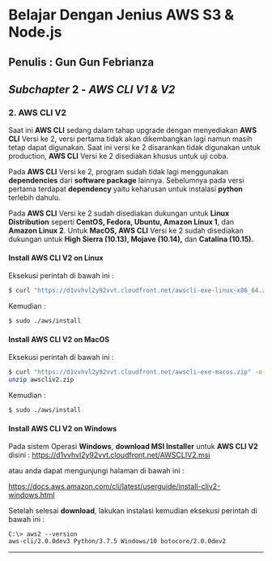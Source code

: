 # Belajar Dengan Jenius AWS S3 & Node.js

## Penulis : Gun Gun Febrianza

## *Subchapter* 2 - *AWS CLI V1 & V2*

### 2. AWS CLI V2

Saat ini **AWS CLI** sedang dalam tahap upgrade dengan menyediakan **AWS CLI** Versi ke 2, versi pertama tidak akan dikembangkan lagi namun masih tetap dapat digunakan. Saat ini versi ke 2 disarankan tidak digunakan untuk production, **AWS CLI** Versi ke 2 disediakan khusus untuk uji coba. 

Pada **AWS CLI** Versi ke 2, program sudah tidak lagi menggunakan **dependencies** dari **software package** lainnya. Sebelumnya pada versi pertama terdapat **dependency** yaitu keharusan untuk instalasi **python** terlebih dahulu.

Pada **AWS CLI** Versi ke 2 sudah disediakan dukungan untuk **Linux Distribution** seperti **CentOS, Fedora, Ubuntu, Amazon Linux 1**, dan **Amazon Linux 2**. Untuk **MacOS, AWS CLI** Versi ke 2 sudah disediakan dukungan untuk **High Sierra (10.13), Mojave (10.14),** dan **Catalina (10.15).**

#### Install AWS CLI V2 on Linux

Eksekusi perintah di bawah ini :

```bash
$ curl "https://d1vvhvl2y92vvt.cloudfront.net/awscli-exe-linux-x86_64.zip" -o "awscliv2.zip" unzip awscliv2.zip
```

Kemudian :

```bash
$ sudo ./aws/install
```

#### Install AWS CLI V2 on MacOS

Eksekusi perintah di bawah ini :

```bash
$ curl "https://d1vvhvl2y92vvt.cloudfront.net/awscli-exe-macos.zip" -o "awscliv2.zip"
unzip awscliv2.zip
```

Kemudian :

```bash
$ sudo ./aws/install
```

#### Install AWS CLI V2 on Windows

Pada sistem Operasi **Windows**, **download MSI Installer** untuk **AWS CLI V2** disini :
https://d1vvhvl2y92vvt.cloudfront.net/AWSCLIV2.msi

atau anda dapat mengunjungi halaman di bawah ini :

https://docs.aws.amazon.com/cli/latest/userguide/install-cliv2-windows.html

Setelah selesai **download**, lakukan instalasi kemudian eksekusi perintah di bawah ini :

```
C:\> aws2 --version
aws-cli/2.0.0dev3 Python/3.7.5 Windows/10 botocore/2.0.0dev2
```



---------------------

